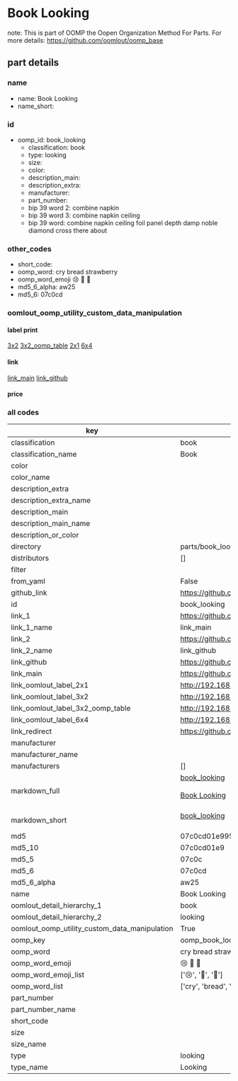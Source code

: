 # Book Looking  

note: This is part of OOMP the Oopen Organization Method For Parts. For more details: https://github.com/oomlout/oomp_base

##  part details
  







### name
* name: Book Looking
* name_short: 
### id
* oomp_id: book_looking
  * classification: book
  * type: looking
  * size: 
  * color: 
  * description_main: 
  * description_extra: 
  * manufacturer: 
  * part_number: 
  * bip 39 word 2: combine napkin
  * bip 39 word 3: combine napkin ceiling
  * bip 39 word: combine napkin ceiling foil panel depth damp noble diamond cross there about

### other_codes
* short_code: 
* oomp_word: cry bread strawberry
* oomp_word_emoji :cry: :bread: :strawberry:
* md5_6_alpha: aw25
* md5_6: 07c0cd






### oomlout_oomp_utility_custom_data_manipulation
#### label print
[3x2](http://192.168.1.245:1112/?label=oomp%20aw25)
[3x2_oomp_table](http://192.168.1.108:1112/?label=oomp%20aw25)
[2x1](http://192.168.1.242:1112/?label=oomp%20aw25)
[6x4](http://192.168.1.55:1112/?label=oomp%20aw25)    

#### link

[link_main](https://github.com/oomlout/oomlout_oomp_version_1_messy/tree/main/parts/book_looking) [link_github](https://github.com/oomlout/oomlout_oomp_version_1_messy/tree/main/parts/book_looking)                             

#### price







### all codes 
| key | value |  
| --- | --- |  
| classification | book |  
| classification_name | Book |  
| color |  |  
| color_name |  |  
| description_extra |  |  
| description_extra_name |  |  
| description_main |  |  
| description_main_name |  |  
| description_or_color |   |  
| directory | parts/book_looking |  
| distributors | [] |  
| filter |  |  
| from_yaml | False |  
| github_link | https://github.com/oomlout/oomlout_oomp_part_src/tree/main/parts/book_looking |  
| id | book_looking |  
| link_1 | https://github.com/oomlout/oomlout_oomp_version_1_messy/tree/main/parts/book_looking |  
| link_1_name | link_main |  
| link_2 | https://github.com/oomlout/oomlout_oomp_version_1_messy/tree/main/parts/book_looking |  
| link_2_name | link_github |  
| link_github | https://github.com/oomlout/oomlout_oomp_version_1_messy/tree/main/parts/book_looking |  
| link_main | https://github.com/oomlout/oomlout_oomp_version_1_messy/tree/main/parts/book_looking |  
| link_oomlout_label_2x1 | http://192.168.1.242:1112/?label=oomp%20aw25 |  
| link_oomlout_label_3x2 | http://192.168.1.245:1112/?label=oomp%20aw25 |  
| link_oomlout_label_3x2_oomp_table | http://192.168.1.108:1112/?label=oomp%20aw25 |  
| link_oomlout_label_6x4 | http://192.168.1.55:1112/?label=oomp%20aw25 |  
| link_redirect | https://github.com/oomlout/oomlout_oomp_version_1_messy/tree/main/parts/book_looking |  
| manufacturer |  |  
| manufacturer_name |  |  
| manufacturers | [] |  
| markdown_full | [book_looking](none)<br>[](none)<br>[Book Looking](none)<br><br> |  
| markdown_short | [book_looking](none)<br><br> |  
| md5 | 07c0cd01e995a6e4eccfc5a649e4b96f |  
| md5_10 | 07c0cd01e9 |  
| md5_5 | 07c0c |  
| md5_6 | 07c0cd |  
| md5_6_alpha | aw25 |  
| name | Book Looking |  
| oomlout_detail_hierarchy_1 | book |  
| oomlout_detail_hierarchy_2 | looking |  
| oomlout_oomp_utility_custom_data_manipulation | True |  
| oomp_key | oomp_book_looking |  
| oomp_word | cry bread strawberry |  
| oomp_word_emoji | :cry: :bread: :strawberry: |  
| oomp_word_emoji_list | [':cry:', ':bread:', ':strawberry:'] |  
| oomp_word_list | ['cry', 'bread', 'strawberry'] |  
| part_number |  |  
| part_number_name |  |  
| short_code |  |  
| size |  |  
| size_name |  |  
| type | looking |  
| type_name | Looking |  
